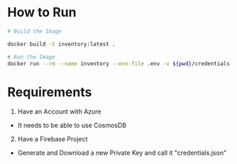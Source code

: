 # How to Run

```bash
# Build the Image

docker build -t inventory:latest .

# Run the Image
docker run --rm --name inventory --env-file .env -v ${pwd}/credentials.json:/app/credentials.json  -p 8080:8080 inventory:latest

```

# Requirements

1. Have an Account with Azure

  - It needs to be able to use CosmosDB

2. Have a Firebase Project

  - Generate and Download a new Private Key and call it "credentials.json"
